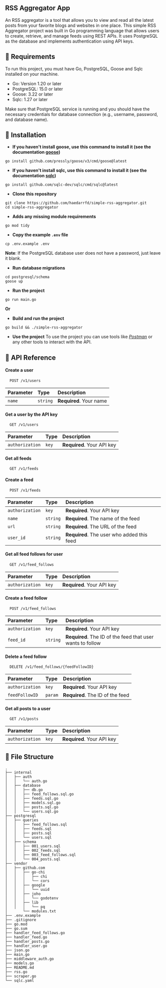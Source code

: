 ## RSS Aggregator App

An RSS aggregator is a tool that allows you to view and read all the latest posts from your favorite blogs and websites in one place. This simple RSS Aggregator project was built in Go programming language that allows users to create, retrieve, and manage feeds using REST APIs. It uses PostgreSQL as the database and implements authentication using API keys.

## 🔧 Requirements

To run this project, you must have Go, PostgreSQL, Goose and Sqlc installed on your machine.

- Go: Version 1.20 or later
- PostgreSQL: 15.0 or later
- Goose: 3.22 or later
- Sqlc: 1.27 or later

Make sure that PostgreSQL service is running and you should have the necessary credentials for database connection (e.g., username, password, and database name).

## 🔌 Installation

- **If you haven't install goose, use this command to install it (see the documentation [goose](http://pressly.github.io/goose/))**

```
go install github.com/pressly/goose/v3/cmd/goose@latest
```

- **If you haven't install sqlc, use this command to install it (see the documentation [sqlc](https://docs.sqlc.dev/en/stable/index.html))**

```
go install github.com/sqlc-dev/sqlc/cmd/sqlc@latest
```

- **Clone this repository**

```
git clone https://github.com/haedarrfd/simple-rss-aggregator.git
cd simple-rss-aggregator
```

- **Adds any missing module requirements**

```
go mod tidy
```

- **Copy the example `.env` file**

```
cp .env.example .env
```

**Note**: If the PostgreSQL database user does not have a password, just leave it blank.

- **Run database migrations**

```
cd postgresql/schema
goose up
```

- **Run the project**

```
go run main.go
```

**Or**

- **Build and run the project**

```
go build && ./simple-rss-aggregator
```

- **Use the project**
  To use the project you can use tools like _[Postman](https://www.postman.com/)_ or any other tools to interact with the API.

## 📖 API Reference

#### Create a user

```
  POST /v1/users
```

| Parameter | Type     | Description                |
| :-------- | :------- | :------------------------- |
| `name`    | `string` | **Required**. Your name |

#### Get a user by the API key

```
  GET /v1/users
```

| Parameter | Type     | Description                |
| :-------- | :------- | :------------------------- |
| `authorization` | `key` | **Required**. Your API key |

#### Get all feeds

```
  GET /v1/feeds
```

#### Create a feed

```
  POST /v1/feeds
```

| Parameter | Type     | Description                |
| :-------- | :------- | :------------------------- |
| `authorization` | `key` | **Required**. Your API key |
| `name` | `string` | **Required**. The name of the feed |
| `url` | `string` | **Required**. The URL of the feed |
| `user_id` | `string` | **Required**. The user who added this feed |

#### Get all feed follows for user

```
  GET /v1/feed_follows
```

| Parameter | Type     | Description                |
| :-------- | :------- | :------------------------- |
| `authorization` | `key` | **Required**. Your API key |

#### Create a feed follow

```
  POST /v1/feed_follows
```

| Parameter | Type     | Description                |
| :-------- | :------- | :------------------------- |
| `authorization` | `key` | **Required**. Your API key |
| `feed_id` | `string` | **Required**. The ID of the feed that user wants to follow |

#### Delete a feed follow

```
  DELETE /v1/feed_follows/{feedFollowID}
```

| Parameter | Type     | Description                |
| :-------- | :------- | :------------------------- |
| `authorization` | `key` | **Required**. Your API key |
| `feedFollowID` | `param` | **Required**. The ID of the feed |

#### Get all posts to a user

```
  GET /v1/posts
```

| Parameter | Type     | Description                |
| :-------- | :------- | :------------------------- |
| `authorization` | `key` | **Required**. Your API key |

## 📁 File Structure

```
.
├── internal
│   ├── auth
│   │   └── auth.go
│   ├── database
│   │   ├── db.go
│   │   ├── feed_follows.sql.go
│   │   ├── feeds.sql.go
│   │   ├── models.sql.go
│   │   ├── posts.sql.go
│   │   └── users.sql.go
├── postgresql
│   ├── queries
│   │   ├── feed_follows.sql
│   │   ├── feeds.sql
│   │   ├── posts.sql
│   │   └── users.sql
│   ├── schema
│   │   ├── 001_users.sql
│   │   ├── 002_feeds.sql
│   │   ├── 003_feed_follows.sql
│   │   └── 004_posts.sql
├── vendor
│   ├── github.com
│   │   ├── go-chi
│   │   │   ├── chi
│   │   │   └── cors
│   │   ├── google
│   │   │   └── uuid
│   │   ├── joho
│   │   │   └── godotenv
│   │   ├── lib
│   │   │   └── pq
│       └── modules.txt
├── .env.example
├── .gitignore
├── go.mod
├── go.sum
├── handler_feed_follows.go
├── handler_feed.go
├── handler_posts.go
├── handler_user.go
├── json.go
├── main.go
├── middleware_auth.go
├── models.go
├── README.md
├── rss.go
├── scraper.go
└── sqlc.yaml
```
